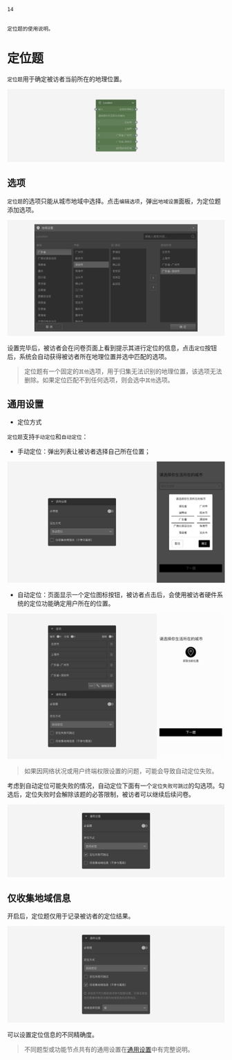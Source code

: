 ```index
14
```
```tag

```
```summary
定位题的使用说明。
```
# 定位题

`定位题`用于确定被访者当前所在的地理位置。

<img src='../assets/questionnaireNodes/14location/node.png'>

## 选项

`定位题`的选项只能从城市地域中选择。点击`编辑选项`，弹出`地域设置`面板，为定位题添加选项。

<img src='../assets/questionnaireNodes/14location/popup.png'>

设置完毕后，被访者会在问卷页面上看到提示其进行定位的信息，点击`定位`按钮后，系统会自动获得被访者所在地理位置并选中匹配的选项。

> 定位题有一个固定的`其他`选项，用于归集无法识别的地理位置，该选项无法删除。如果定位匹配不到任何选项，则会选中`其他`选项。

## 通用设置

+ 定位方式

`定位题`支持`手动定位`和`自动定位`：
+ 手动定位：弹出列表让被访者选择自己所在位置；

<img src='../assets/questionnaireNodes/14location/manual.png'>

+ 自动定位：页面显示一个定位图标按钮，被访者点击后，会使用被访者硬件系统的定位功能确定用户所在的位置。

<img src='../assets/questionnaireNodes/14location/section.png'>

> 如果因网络状况或用户终端权限设置的问题，可能会导致自动定位失败。

考虑到自动定位可能失败的情况，自动定位下面有一个`定位失败可跳过`的勾选项。勾选后，定位失败时会解除该题的必答限制，被访者可以继续后续问卷。

<img src='../assets/questionnaireNodes/14location/failed-skip.png'>

## 仅收集地域信息
开启后，定位题仅用于记录被访者的定位结果。

<img src='../assets/questionnaireNodes/14location/info-only.png'>

可以设置定位信息的不同精确度。

> 不同题型或功能节点共有的通用设置在[通用设置](../../11nodeSettings/concept.md)中有完整说明。